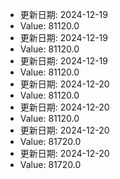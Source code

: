 
- 更新日期: 2024-12-19
- Value: 81120.0
- 更新日期: 2024-12-19
- Value: 81120.0
- 更新日期: 2024-12-19
- Value: 81120.0
- 更新日期: 2024-12-20
- Value: 81120.0
- 更新日期: 2024-12-20
- Value: 81120.0
- 更新日期: 2024-12-20
- Value: 81720.0
- 更新日期: 2024-12-20
- Value: 81720.0